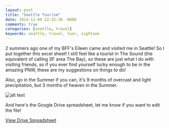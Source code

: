 ```yaml
---
layout: post
title: "Seattle Tourism"
date: 2014-12-09 22:32:36 -0800
comments: true
categories: [seattle, travel] 
keywords: seattle, travel, tuor, sightsee
---
```


2 summers ago one of my BFF's Eileen came and visited me in Seattle! So I put together this excel sheet! I still feel like a tourist in The Sound (the equivalent of calling SF area The Bay), so these are just what I do with visiting friends, so if you ever find yourself lucky enough to be in the amazing PNW, these are my suggestions on things to do! 

Also, go in the Summer if you can, it's 9 months of overcast and light precipitation, but 3 months of heaven in the Summer. 

![alt text](http://i.imgur.com/KajmvuP.png "Seattle ToDo!")

And here's the Google Drive spreadsheet, let me know if you want to edit the file! 

[View Drive Spreadsheet](https://docs.google.com/spreadsheets/d/1-AOEmCHt2pNJKFyN9RPTU8Wywqpim9fbegYXTaEOFU4/edit?usp=sharing)
